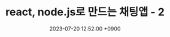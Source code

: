 ---
layout: post
title: react, node.js로 만드는 채팅앱 - 2
date: 2023-07-20 12:52:00 +0900
description: >
  typescript, react, node.js, socket.io, material-UI
hide_description: true
lastmod: 2023-07-20 12:52:00 +0900
sitemap:
  changefreq: weekly
---